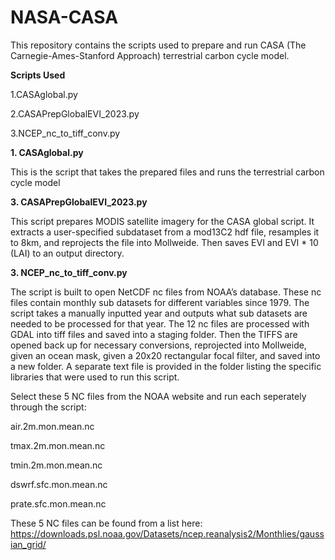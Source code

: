 # NASA-CASA
This repository contains the scripts used to prepare and run CASA (The Carnegie-Ames-Stanford Approach) terrestrial carbon cycle model. 

**Scripts Used**

1.CASAglobal.py

2.CASAPrepGlobalEVI_2023.py

3.NCEP_nc_to_tiff_conv.py

**1. CASAglobal.py**
   
This is the script that takes the prepared files and runs the terrestrial carbon cycle model

**3. CASAPrepGlobalEVI_2023.py**

This script prepares MODIS satellite imagery for the CASA global script. It extracts a user-specified subdataset from a mod13C2 hdf file, resamples it to 8km, and reprojects the file into Mollweide. Then saves EVI and EVI * 10 (LAI) to an output directory.

**3. NCEP_nc_to_tiff_conv.py**

The script is built to open NetCDF nc files from NOAA’s database. These nc files contain
monthly sub datasets for different variables since 1979. The script takes a manually inputted
year and outputs what sub datasets are needed to be processed for that year. The 12 nc files
are processed with GDAL into tiff files and saved into a staging folder. Then the TIFFS are opened back up for necessary conversions, reprojected into Mollweide, given an ocean mask, given a 20x20 rectangular focal filter, and saved into a new folder. A separate text file is provided in the folder listing the specific libraries that were used to run this script. 

Select these 5 NC files from the NOAA website and run each seperately through the script: 

air.2m.mon.mean.nc

tmax.2m.mon.mean.nc

tmin.2m.mon.mean.nc

dswrf.sfc.mon.mean.nc

prate.sfc.mon.mean.nc

These 5 NC files can be found from a list here: https://downloads.psl.noaa.gov/Datasets/ncep.reanalysis2/Monthlies/gaussian_grid/

